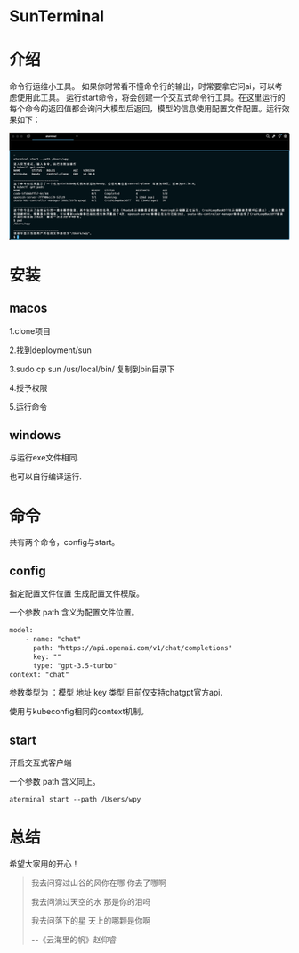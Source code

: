 # SunTerminal

# 介绍

命令行运维小工具。
如果你时常看不懂命令行的输出，时常要拿它问ai，可以考虑使用此工具。
运行start命令，将会创建一个交互式命令行工具。在这里运行的每个命令的返回值都会询问大模型后返回，模型的信息使用配置文件配置。运行效果如下：

![](/test.png)

# 安装

## macos

1.clone项目

2.找到deployment/sun

3.sudo cp sun /usr/local/bin/ 复制到bin目录下

4.授予权限

5.运行命令

## windows

与运行exe文件相同.

也可以自行编译运行.

# 命令

共有两个命令，config与start。

## config

指定配置文件位置 生成配置文件模版。

一个参数 path 含义为配置文件位置。

```
model:
    - name: "chat" 
      path: "https://api.openai.com/v1/chat/completions"
      key: ""
      type: "gpt-3.5-turbo"
context: "chat"

```

参数类型为 ：模型 地址 key 类型 目前仅支持chatgpt官方api.

使用与kubeconfig相同的context机制。

## start

开启交互式客户端

一个参数 path 含义同上。

```
aterminal start --path /Users/wpy
```

# 总结

希望大家用的开心！



> 我去问穿过山谷的风你在哪 你去了哪啊
>
> 我去问淌过天空的水 那是你的泪吗
>
> 我去问落下的星 天上的哪颗是你啊 
>
> --《云海里的帆》赵仰睿
